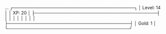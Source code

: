 ...
╭───────────────────────────────────────╮
│ Level: 14                             │
│ XP: 20                                │
├───────────────────────────────────────┤
│                                       │
│                                       │
│                                       │
│                                       │
├───────────────────────────────────────┤
│ Gold: 1                               │
╰───────────────────────────────────────╯
